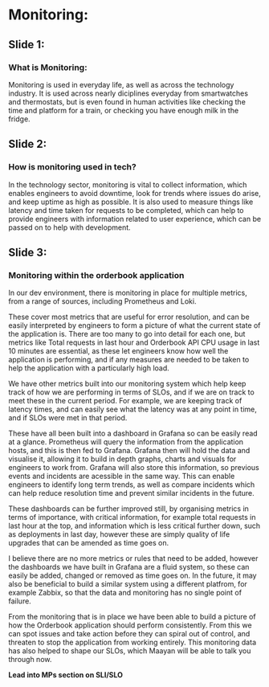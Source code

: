 # Monitoring:

## Slide 1:
### What is Monitoring:

Monitoring is used in everyday life, as well as across the technology industry.
It is used across nearly diciplines everyday from smartwatches and thermostats, but is even found in human activities like checking the time and platform for a train, or checking you have enough milk in the fridge.

## Slide 2:
### How is monitoring used in tech?

In the technology sector, monitoring is vital to collect information, which enables engineers to avoid downtime, look for trends where issues do arise, and keep uptime as high as possible.
It is also used to measure things like latency and time taken for requests to be completed, which can help to provide engineers with information related to user experience, which can be passed on to help with development.


## Slide 3:
### Monitoring within the orderbook application

In our dev environment, there is monitoring in place for multiple metrics, from a range of sources, including Prometheus and Loki.

These cover most metrics that are useful for error resolution, and can be easily interpreted by engineers to form a picture of what the current state of the application is. There are too many to go into detail for each one, but metrics like Total requests in last hour and Orderbook API CPU usage in last 10 minutes are essential, as these let engineers know how well the application is performing, and if any measures are needed to be taken to help the application with a particularly high load. 

We have other metrics built into our monitoring system which help keep track of how we are performing in terms of SLOs, and if we are on track to meet these in the current period. For example, we are keeping track of latency times, and can easily see what the latency was at any point in time, and if SLOs were met in that period. 

These have all been built into a dashboard in Grafana so can be easily read at a glance. Prometheus will query the information from the application hosts, and this is then fed to Grafana. Grafana then will hold the data and visualise it, allowing it to build in depth graphs, charts and visuals for engineers to work from. Grafana will also store this information, so previous events and incidents are acessible in the same way. This can enable engineers to identify long term trends, as well as compare incidents which can help reduce resolution time and prevent similar incidents in the future.

These dashboards can be further improved still, by organising metrics in terms of importance, with critical information, for example total requests in last hour at the top, and information which is less critical further down, such as deployments in last day, however these are simply quality of life upgrades that can be amended as time goes on.

I believe there are no more metrics or rules that need to be added, however the dashboards we have built in Grafana are a fluid system, so these can easily be added, changed or removed as time goes on. In the future, it may also be beneficial to build a similar system using a different platfrom, for example Zabbix, so that the data and monitoring has no single point of failure.

From the monitoring that is in place we have been able to build a picture of how the Orderbook application should perform consistently. From this we can spot issues and take action before they can spiral out of control, and threaten to stop the application from working entirely. This monitoring data has also helped to shape our SLOs, which Maayan will be able to talk you through now.


**Lead into MPs section on SLI/SLO**
